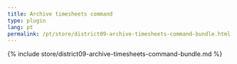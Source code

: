 ```yaml
---
title: Archive timesheets command
type: plugin
lang: pt
permalink: /pt/store/district09-archive-timesheets-command-bundle.html
---
```


{% include store/district09-archive-timesheets-command-bundle.md %}
